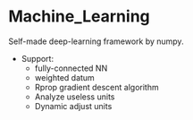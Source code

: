 # Machine_Learning

Self-made deep-learning framework by numpy.

- Support:
    - fully-connected NN
    - weighted datum
    - Rprop gradient descent algorithm
    - Analyze useless units
    - Dynamic adjust units

